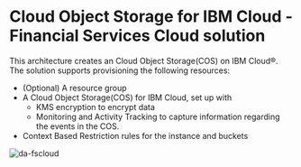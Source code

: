 # Cloud Object Storage for IBM Cloud - Financial Services Cloud solution

This architecture creates an Cloud Object Storage(COS) on IBM Cloud®. The solution supports provisioning the following resources:

- (Optional) A resource group
- A Cloud Object Storage(COS) for IBM Cloud, set up with
    - KMS encryption to encrypt data
    - Monitoring and Activity Tracking to capture information regarding the events in the COS.
- Context Based Restriction rules for the instance and buckets

![da-fscloud](https://github.com/terraform-ibm-modules/terraform-ibm-cos/tree/main/reference-architecture/da-fscloud.svg)
